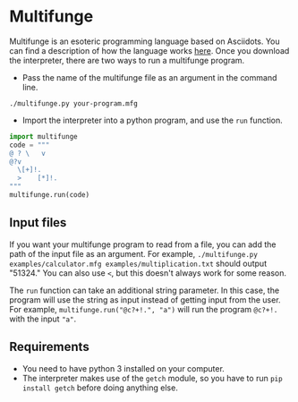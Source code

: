 # Multifunge
Multifunge is an esoteric programming language based on Asciidots. 
You can find a description of how the language works [here](https://owenbechtel.com/multifunge). 
Once you download the interpreter, there are two ways to run a multifunge program.
* Pass the name of the multifunge file as an argument in the command line.
```
./multifunge.py your-program.mfg
```
* Import the interpreter into a python program, and use the `run` function.
```python
import multifunge
code = """
@ ? \   v
@?v
  \[+]!.
  >    [*]!.
"""
multifunge.run(code)
```
## Input files
If you want your multifunge program to read from a file, you can add the path of the input file as an argument.
For example, `./multifunge.py examples/calculator.mfg examples/multiplication.txt` should output "51324."
You can also use `<`, but this doesn't always work for some reason.

The `run` function can take an additional string parameter. 
In this case, the program will use the string as input instead of getting input from the user.
For example, `multifunge.run("@c?+!.", "a")` will run the program `@c?+!.` with the input `"a"`.

## Requirements
* You need to have python 3 installed on your computer.
* The interpreter makes use of the `getch` module, so you have to run `pip install getch` before doing anything else.
